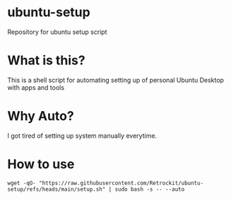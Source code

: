 # ubuntu-setup
Repository for ubuntu setup script

# What is this?
This is a shell script for automating setting up of personal Ubuntu Desktop with apps and tools

# Why Auto?
I got tired of setting up system manually everytime.

# How to use
```shell
wget -qO- "https://raw.githubusercontent.com/Retrockit/ubuntu-setup/refs/heads/main/setup.sh" | sudo bash -s -- --auto
```
